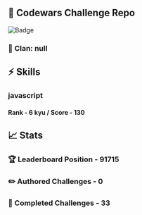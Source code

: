 ## :trident: Codewars Challenge Repo
![Badge](https://www.codewars.com/users/scottworks/badges/large)
### :wolf: Clan: null
## :zap: Skills
### javascript
#### Rank - 6 kyu / Score - 130

## :chart_with_upwards_trend: Stats
### :trophy: Leaderboard Position - 91715
### :pencil2: Authored Challenges - 0
### :muscle: Completed Challenges - 33
